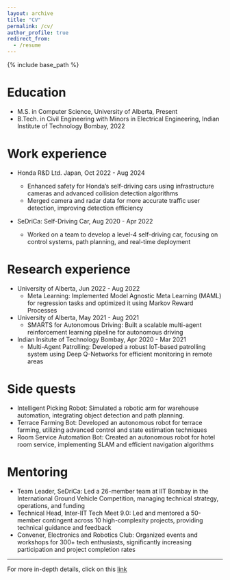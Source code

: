 ```yaml
---
layout: archive
title: "CV"
permalink: /cv/
author_profile: true
redirect_from:
  - /resume
---
```


{% include base_path %}



Education
======
* M.S. in Computer Science, University of Alberta, Present
* B.Tech. in Civil Engineering with Minors in Electrical Engineering, Indian Institute of Technology Bombay, 2022

Work experience
======
* Honda R&D Ltd. Japan, Oct 2022 - Aug 2024
  * Enhanced safety for Honda’s self-driving cars using infrastructure cameras and advanced collision detection algorithms
  * Merged camera and radar data for more accurate traffic user detection, improving detection efficiency 

* SeDriCa: Self-Driving Car, Aug 2020 - Apr 2022
  * Worked on a team to develop a level-4 self-driving car, focusing on control systems, path planning, and real-time deployment

Research experience
======
* University of Alberta, Jun 2022 - Aug 2022 
  * Meta Learning: Implemented Model Agnostic Meta Learning (MAML) for regression tasks and optimized it using Markov Reward Processes
* University of Alberta, May 2021 - Aug 2021
  * SMARTS for Autonomous Driving: Built a scalable multi-agent reinforcement learning pipeline for autonomous driving
* Indian Insitute of Technology Bombay, Apr 2020 - Mar 2021
  * Multi-Agent Patrolling: Developed a robust IoT-based patrolling system using Deep Q-Networks for efficient monitoring in remote areas

Side quests
======

* Intelligent Picking Robot: Simulated a robotic arm for warehouse automation, integrating object detection and path planning.
* Terrace Farming Bot: Developed an autonomous robot for terrace farming, utilizing advanced control and state estimation techniques
* Room Service Automation Bot: Created an autonomous robot for hotel room service, implementing SLAM and efficient navigation algorithms

<!-- Publications
======
  <ul>{% for post in site.publications reversed %}
    {% include archive-single-cv.html %}
  {% endfor %}</ul>
  
Talks
======
  <ul>{% for post in site.talks reversed %}
    {% include archive-single-talk-cv.html  %}
  {% endfor %}</ul>
  
Teaching
======
  <ul>{% for post in site.teaching reversed %}
    {% include archive-single-cv.html %}
  {% endfor %}</ul> -->
  
Mentoring
======
* Team Leader, SeDriCa: Led a 26-member team at IIT Bombay in the International Ground Vehicle Competition, managing technical strategy, operations, and funding
* Technical Head, Inter-IIT Tech Meet 9.0: Led and mentored a 50-member contingent across 10 high-complexity projects, providing technical guidance and feedback
* Convener, Electronics and Robotics Club: Organized events and workshops for 300+ tech enthusiasts, significantly increasing participation and project completion rates

---------------------------------

For more in-depth details, click on this [link](https://drive.google.com/file/d/1Ujqy8EynC8ewCOofLBOEVfjH79bW3xhb/view?usp=sharing)